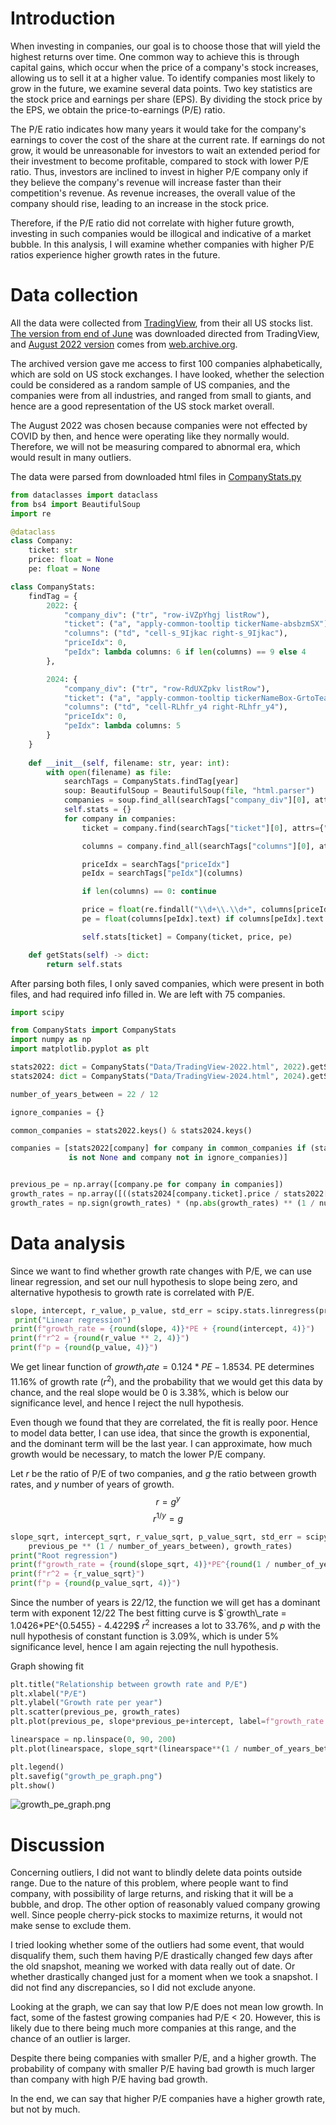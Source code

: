 # Introduction
When investing in companies, our goal is to choose those that will yield the highest returns over time. One common way to achieve this is through capital gains, which occur when the price of a company's stock increases, allowing us to sell it at a higher value. To identify companies most likely to grow in the future, we examine several data points. Two key statistics are the stock price and earnings per share (EPS). By dividing the stock price by the EPS, we obtain the price-to-earnings (P/E) ratio.

The P/E ratio indicates how many years it would take for the company's earnings to cover the cost of the share at the current rate. If earnings do not grow, it would be unreasonable for investors to wait an extended period for their investment to become profitable, compared to stock with lower P/E ratio. Thus, investors are inclined to invest in higher P/E company only if they believe the company's revenue will increase faster than their competition's revenue. As revenue increases, the overall value of the company should rise, leading to an increase in the stock price.

Therefore, if the P/E ratio did not correlate with higher future growth, investing in such companies would be illogical and indicative of a market bubble. In this analysis, I will examine whether companies with higher P/E ratios experience higher growth rates in the future.

# Data collection
All the data were collected from [TradingView](https://www.tradingview.com/markets/stocks-usa/market-movers-all-stocks/), from their all US stocks list. [The version from end of June](./Data/TradingView-2024.html) was downloaded directed from TradingView, and [August 2022 version](./Data/TradingView-2022.html) comes from [web.archive.org](https://web.archive.org/web/20220827030431/https://www.tradingview.com/markets/stocks-usa/market-movers-all-stocks/).  

The archived version gave me access to first 100 companies alphabetically, which are sold on US stock exchanges. I have looked, whether the selection could be considered as a random sample of US companies, and the companies were from all industries, and ranged from small to giants, and hence are a good representation of the US stock market overall.

The August 2022 was chosen because companies were not effected by COVID by then, and hence were operating like they normally would. Therefore, we will not be measuring compared to abnormal era, which would result in many outliers.

The data were parsed from downloaded html files in [CompanyStats.py](./CompanyStats.py)
```py
from dataclasses import dataclass
from bs4 import BeautifulSoup
import re

@dataclass
class Company:
    ticket: str
    price: float = None
    pe: float = None

class CompanyStats:
    findTag = {
        2022: {
            "company_div": ("tr", "row-iVZpYhgj listRow"),
            "ticket": ("a", "apply-common-tooltip tickerName-absbzmSX"),
            "columns": ("td", "cell-s_9Ijkac right-s_9Ijkac"),
            "priceIdx": 0,
            "peIdx": lambda columns: 6 if len(columns) == 9 else 4
        },

        2024: {
            "company_div": ("tr", "row-RdUXZpkv listRow"),
            "ticket": ("a", "apply-common-tooltip tickerNameBox-GrtoTeat tickerName-GrtoTeat"),
            "columns": ("td", "cell-RLhfr_y4 right-RLhfr_y4"),
            "priceIdx": 0,
            "peIdx": lambda columns: 5
        }
    }
    
    def __init__(self, filename: str, year: int):
        with open(filename) as file:
            searchTags = CompanyStats.findTag[year]
            soup: BeautifulSoup = BeautifulSoup(file, "html.parser")
            companies = soup.find_all(searchTags["company_div"][0], attrs={"class": searchTags["company_div"][1]})
            self.stats = {}
            for company in companies:
                ticket = company.find(searchTags["ticket"][0], attrs={"class": searchTags["ticket"][1]}).text

                columns = company.find_all(searchTags["columns"][0], attrs={"class": searchTags["columns"][1]})

                priceIdx = searchTags["priceIdx"]
                peIdx = searchTags["peIdx"](columns)

                if len(columns) == 0: continue

                price = float(re.findall("\\d+\\.\\d+", columns[priceIdx].text)[0]) # Do not care about currency
                pe = float(columns[peIdx].text) if columns[peIdx].text != "—" else None

                self.stats[ticket] = Company(ticket, price, pe)

    def getStats(self) -> dict:
        return self.stats

```

After parsing both files, I only saved companies, which were present in both files, and had required info filled in. We are left with 75 companies.
```py
import scipy

from CompanyStats import CompanyStats
import numpy as np
import matplotlib.pyplot as plt

stats2022: dict = CompanyStats("Data/TradingView-2022.html", 2022).getStats()
stats2024: dict = CompanyStats("Data/TradingView-2024.html", 2024).getStats()

number_of_years_between = 22 / 12

ignore_companies = {}

common_companies = stats2022.keys() & stats2024.keys()

companies = [stats2022[company] for company in common_companies if (stats2022[company].pe
             is not None and company not in ignore_companies)]


previous_pe = np.array([company.pe for company in companies])
growth_rates = np.array([((stats2024[company.ticket].price / stats2022[company.ticket].price) - 1) * 100 for company in companies])
growth_rates = np.sign(growth_rates) * (np.abs(growth_rates) ** (1 / number_of_years_between)) # Deals with negative growth rates
```

# Data analysis
Since we want to find whether growth rate changes with P/E, we can use linear regression, and set our null hypothesis to slope being zero, and alternative hypothesis to growth rate is correlated with P/E.
```py
slope, intercept, r_value, p_value, std_err = scipy.stats.linregress(previous_pe, growth_rates)
 print("Linear regression")
print(f"growth_rate = {round(slope, 4)}*PE + {round(intercept, 4)}")
print(f"r^2 = {round(r_value ** 2, 4)}")
print(f"p = {round(p_value, 4)}")
```
We get linear function of $growth_rate = 0.124*PE - 1.8534$. 
PE determines 11.16% of growth rate ($r^2$), and the probability that we would get this data by chance, and the real slope would be 0 is 3.38%, which is  below our significance level, and hence I reject the null hypothesis.

Even though we found that they are correlated, the fit is really poor. Hence to model data better, I can use idea, that since the growth is exponential, and the dominant term will be the last year. I can approximate, how much growth would be necessary, to match the lower P/E company.

Let $r$ be the ratio of P/E of two companies, and $g$ the ratio between growth rates, and $y$ number of years of growth.
$$r = g^y$$
$$r^{1/y} = g$$

```py
slope_sqrt, intercept_sqrt, r_value_sqrt, p_value_sqrt, std_err = scipy.stats.linregress(
    previous_pe ** (1 / number_of_years_between), growth_rates)
print("Root regression")
print(f"growth_rate = {round(slope_sqrt, 4)}*PE^{round(1 / number_of_years_between, 4)} + {round(intercept_sqrt, 4)}")
print(f"r^2 = {r_value_sqrt}")
print(f"p = {round(p_value_sqrt, 4)}")
```
Since the number of years is 22/12, the function we will get has a dominant term with exponent 12/22
The best fitting curve is $`growth\_rate = 1.0426*PE^{0.5455} - 4.4229$
$r^2$ increases a lot to 33.76%, and $p$ with the null hypothesis of constant function is 3.09%, which is under 5% significance level, hence I am again rejecting the null hypothesis.

Graph showing fit

```py
plt.title("Relationship between growth rate and P/E")
plt.xlabel("P/E")
plt.ylabel("Growth rate per year")
plt.scatter(previous_pe, growth_rates)
plt.plot(previous_pe, slope*previous_pe+intercept, label=f"growth_rate = {round(slope, 4)}*PE + {round(intercept, 4)}")

linearspace = np.linspace(0, 90, 200)
plt.plot(linearspace, slope_sqrt*(linearspace**(1 / number_of_years_between)) + intercept_sqrt, label = f"growth_rate = {round(slope_sqrt, 4)}*PE^{round(1 / number_of_years_between, 4)} + {round(intercept_sqrt, 4)}")

plt.legend()
plt.savefig("growth_pe_graph.png")
plt.show()
```



![growth_pe_graph.png](./growth_pe_graph.png)

# Discussion
Concerning outliers, I did not want to blindly delete data points outside range. Due to the nature of this problem, where people want to find company, with possibility of large returns, and risking that it will be a bubble, and drop. The other option of reasonably valued company growing well. Since people cherry-pick stocks to maximize returns, it would not make sense to exclude them.

I tried looking whether some of the outliers had some event, that would disqualify them, such them having P/E drastically changed few days after the old snapshot, meaning we worked with data really out of date. Or whether drastically changed just for a moment when we took a snapshot. I did not find any discrepancies, so I did not exclude anyone.

Looking at the graph, we can say that low P/E does not mean low growth. In fact, some of the fastest growing companies had P/E < 20. However, this is likely due to there being much more companies at this range, and the chance of an outlier is larger.

Despite there being companies with smaller P/E, and a higher growth. The probability of company with smaller P/E having bad growth is much larger than company with high P/E having bad growth.

In the end, we can say that higher P/E companies have a higher growth rate, but not by much.
